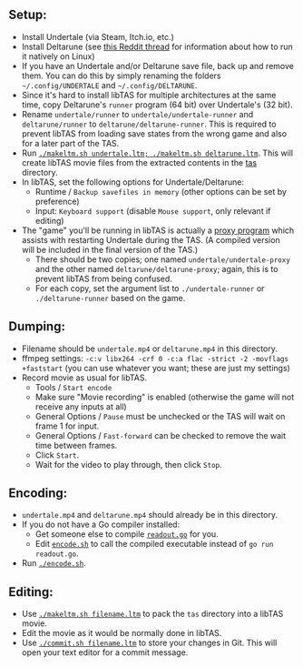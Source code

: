 ## Setup:

- Install Undertale (via Steam, Itch.io, etc.)
- Install Deltarune (see [this Reddit thread](https://www.reddit.com/r/Deltarune/comments/9wizh3/deltarune_running_on_linux_natively/) for information about how to run it natively on Linux)
- If you have an Undertale and/or Deltarune save file, back up and remove them. You can do this by simply renaming the folders `~/.config/UNDERTALE` and `~/.config/DELTARUNE`.
- Since it's hard to install libTAS for multiple architectures at the same time, copy Deltarune's `runner` program (64 bit) over Undertale's (32 bit).
- Rename `undertale/runner` to `undertale/undertale-runner` and `deltarune/runner` to `deltarune/deltarune-runner`. This is required to prevent libTAS from loading save states from the wrong game and also for a later part of the TAS.
- Run [`./makeltm.sh undertale.ltm; ./makeltm.sh deltarune.ltm`](makeltm.sh). This will create libTAS movie files from the extracted contents in the [tas](tas) directory.
- In libTAS, set the following options for Undertale/Deltarune:
  - Runtime / `Backup savefiles in memory` (other options can be set by preference)
  - Input: `Keyboard support` (disable `Mouse support`, only relevant if editing)
- The "game" you'll be running in libTAS is actually a [proxy program](proxy.c) which assists with restarting Undertale during the TAS. (A compiled version will be included in the final version of the TAS.)
  - There should be two copies; one named `undertale/undertale-proxy` and the other named `deltarune/deltarune-proxy`; again, this is to prevent libTAS from being confused.
  - For each copy, set the argument list to `./undertale-runner` or `./deltarune-runner` based on the game.

## Dumping:

- Filename should be `undertale.mp4` or `deltarune.mp4` in this directory.
- ffmpeg settings: `-c:v libx264 -crf 0 -c:a flac -strict -2 -movflags +faststart` (you can use whatever you want; these are just my settings)
- Record movie as usual for libTAS.
  - Tools / `Start encode`
  - Make sure "Movie recording" is enabled (otherwise the game will not receive any inputs at all)
  - General Options / `Pause` must be unchecked or the TAS will wait on frame 1 for input.
  - General Options / `Fast-forward` can be checked to remove the wait time between frames.
  - Click `Start`.
  - Wait for the video to play through, then click `Stop`.

## Encoding:

- `undertale.mp4` and `deltarune.mp4` should already be in this directory.
- If you do not have a Go compiler installed:
  - Get someone else to compile [`readout.go`](readout.go) for you.
  - Edit [`encode.sh`](encode.sh) to call the compiled executable instead of `go run readout.go`.
- Run [`./encode.sh`](encode.sh).

## Editing:

- Use [`./makeltm.sh filename.ltm`](makeltm.sh) to pack the `tas` directory into a libTAS movie.
- Edit the movie as it would be normally done in libTAS.
- Use [`./commit.sh filename.ltm`](commit.sh) to store your changes in Git. This will open your text editor for a commit message.
